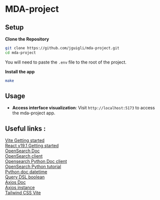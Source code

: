 # MDA-project

## Setup

**Clone the Repository**
   ```bash
   git clone https://github.com/jguigli/mda-project.git
   cd mda-project
   ```

You will need to paste the `.env` file to the root of the project.

**Install the app**
   ```bash
   make
   ```
    
## Usage

- **Access interface visualization**: Visit `http://localhost:5173` to access the mda-project app.

## Useful links :

[Vite Getting started](https://vite.dev/guide/)   
[React v19.1 Getting started](https://react.dev/learn)  
[OpenSearch Doc](https://docs.opensearch.org/docs/latest/getting-started/)  
[OpenSearch client](https://docs.opensearch.org/docs/latest/clients/python-low-level/)  
[Opensearch Python Doc client](https://opensearch-project.github.io/opensearch-py/api-ref/clients/opensearch_client.html)  
[OpenSearch Python tutorial](https://coralogix.com/guides/opensearch/opensearch-python/)  
[Python doc datetime](https://docs.python.org/3/library/datetime.html#)  
[Query DSL boolean](https://www.elastic.co/docs/reference/query-languages/query-dsl/query-dsl-bool-query)  
[Axios Doc](https://axios-http.com/fr/docs/intro)  
[Axios instance](https://cleverzone.medium.com/demystifying-axios-instance-d38c290ecc11)  
[Tailwind CSS Vite](https://tailwindcss.com/docs/installation/using-vite)  